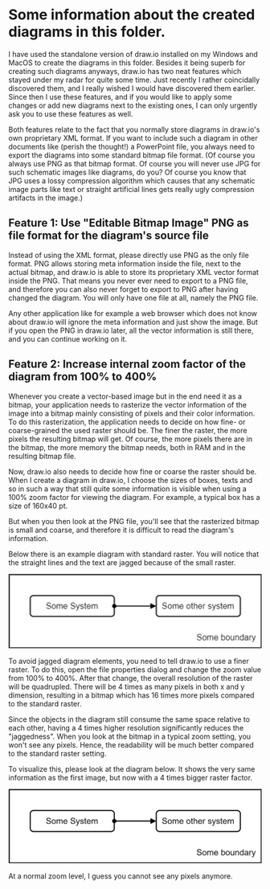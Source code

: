 # Some information about the created diagrams in this folder.

I have used the standalone version of draw.io installed on my Windows and MacOS to create the diagrams in this folder.
Besides it being superb for creating such diagrams anyways, draw.io has two neat features which stayed under my radar for quite some time.
Just recently I rather coincidally discovered them, and I really wished I would have discovered them earlier.
Since then I use these features, and if you would like to apply some changes or add new diagrams next to the existing ones, I can only urgently ask you to use these features as well.

Both features relate to the fact that you normally store diagrams in draw.io's own proprietary XML format.
If you want to include such a diagram in other documents like (perish the thought!) a PowerPoint file, you always need to export the diagrams into some standard bitmap file format.
(Of course you always use PNG as that bitmap format. Of course you will never use JPG for such schematic images like diagrams, do you? Of course you know that JPG uses a lossy compression algorithm which causes that any schematic image parts like text or straight artificial lines gets really ugly compression artifacts in the image.)


## Feature 1: Use "Editable Bitmap Image" PNG as file format for the diagram's source file

Instead of using the XML format, please directly use PNG as the only file format.
PNG allows storing meta information inside the file, next to the actual bitmap, and draw.io is able to store its proprietary XML vector format inside the PNG.
That means you never ever need to export to a PNG file, and therefore you can also never forget to export to PNG after having changed the diagram.
You will only have one file at all, namely the PNG file.

Any other application like for example a web browser which does not know about draw.io will ignore the meta information and just show the image.
But if you open the PNG in draw.io later, all the vector information is still there, and you can continue working on it.


## Feature 2: Increase internal zoom factor of the diagram from 100% to 400%

Whenever you create a vector-based image but in the end need it as a bitmap, your application needs to rasterize the vector information of the image into a bitmap mainly consisting of pixels and their color information.
To do this rasterization, the application needs to decide on how fine- or coarse-grained the used raster should be.
The finer the raster, the more pixels the resulting bitmap will get.
Of course, the more pixels there are in the bitmap, the more memory the bitmap needs, both in RAM and in the resulting bitmap file.

Now, draw.io also needs to decide how fine or coarse the raster should be.
When I create a diagram in draw.io, I choose the sizes of boxes, texts and so in such a way that still quite some information is visible when using a 100% zoom factor for viewing the diagram.
For example, a typical box has a size of 160x40 pt.

But when you then look at the PNG file, you'll see that the rasterized bitmap is small and coarse, and therefore it is difficult to read the diagram's information.

Below there is an example diagram with standard raster.
You will notice that the straight lines and the text are jagged because of the small raster.

![draw.io raster example, 100%](drawio_raster-example_100percent.png)

To avoid jagged diagram elements, you need to tell draw.io to use a finer raster.
To do this, open the file properties dialog and change the zoom value from 100% to 400%.
After that change, the overall resolution of the raster will be quadrupled.
There will be 4 times as many pixels in both x and y dimension, resulting in a bitmap which has 16 times more pixels compared to the standard raster.

Since the objects in the diagram still consume the same space relative to each other, having a 4 times higher resolution significantly reduces the "jaggedness".
When you look at the bitmap in a typical zoom setting, you won't see any pixels.
Hence, the readability will be much better compared to the standard raster setting.

To visualize this, please look at the diagram below. It shows the very same information as the first image, but now with a 4 times bigger raster factor.

![draw.io raster example, 400%](drawio_raster-example_400percent.png)

At a normal zoom level, I guess you cannot see any pixels anymore.